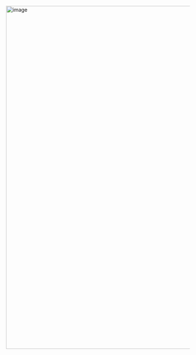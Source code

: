 <a href="https://vimeo.com/803181527"><img width="940" alt="image" src="https://user-images.githubusercontent.com/98721968/227390326-ca20fa9e-b727-4976-99b8-daa91319d0a5.png"></a>
